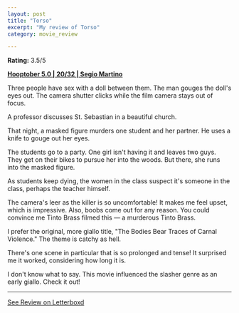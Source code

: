 ```yaml
---
layout: post
title: "Torso"
excerpt: "My review of Torso"
category: movie_review

---
```


**Rating:** 3.5/5

<b><a href="https://boxd.it/pRFMi/detail" rel="nofollow">Hooptober 5.0 | 20/32 | Segio Martino</a></b>

Three people have sex with a doll between them. The man gouges the doll's eyes out. The camera shutter clicks while the film camera stays out of focus.

A professor discusses St. Sebastian in a beautiful church.

That night, a masked figure murders one student and her partner. He uses a knife to gouge out her eyes.

The students go to a party. One girl isn't having it and leaves two guys. They get on their bikes to pursue her into the woods. But there, she runs into the masked figure.

As students keep dying, the women in the class suspect it's someone in the class, perhaps the teacher himself.

The camera's leer as the killer is so uncomfortable! It makes me feel upset, which is impressive. Also, boobs come out for any reason. You could convince me Tinto Brass filmed this — a murderous Tinto Brass.

I prefer the original, more giallo title, "The Bodies Bear Traces of Carnal Violence." The theme is catchy as hell.

There's one scene in particular that is so prolonged and tense! It surprised me it worked, considering how long it is.

I don't know what to say. This movie influenced the slasher genre as an early giallo. Check it out!

<hr>

[See Review on Letterboxd](https://boxd.it/6kr79L)
